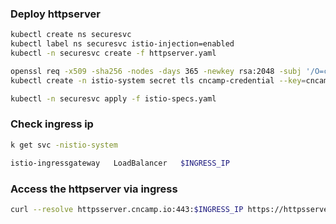 ### Deploy httpserver

```sh
kubectl create ns securesvc
kubectl label ns securesvc istio-injection=enabled
kubectl -n securesvc create -f httpserver.yaml
```

```sh
openssl req -x509 -sha256 -nodes -days 365 -newkey rsa:2048 -subj '/O=cncamp Inc./CN=*.cncamp.io' -keyout cncamp.io.key -out cncamp.io.crt
kubectl create -n istio-system secret tls cncamp-credential --key=cncamp.io.key --cert=cncamp.io.crt

kubectl -n securesvc apply -f istio-specs.yaml
```

### Check ingress ip

```sh
k get svc -nistio-system

istio-ingressgateway   LoadBalancer   $INGRESS_IP
```

### Access the httpserver via ingress

```sh
curl --resolve httpsserver.cncamp.io:443:$INGRESS_IP https://httpsserver.cncamp.io/healthz -v -k
```
